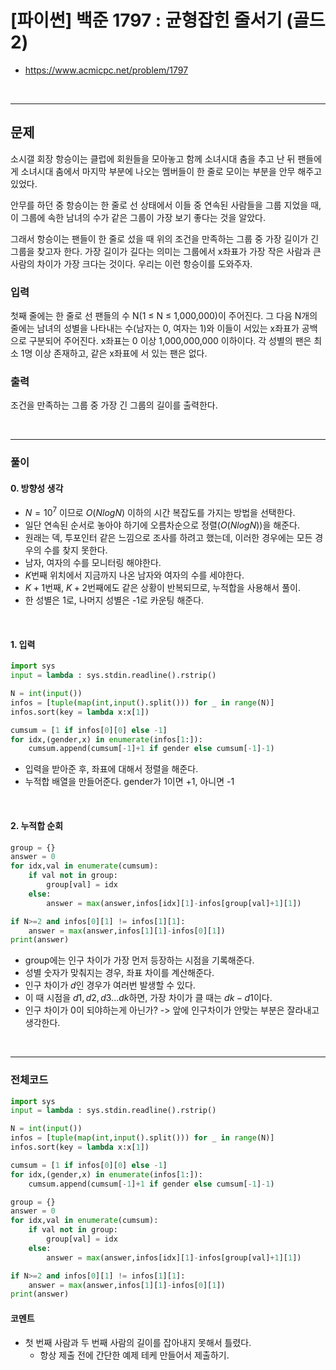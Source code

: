 # **\[파이썬\] 백준 1797 : 균형잡힌 줄서기 (골드2)**

* https://www.acmicpc.net/problem/1797
<br>

---

## 문제
소시갤 회장 항승이는 클럽에 회원들을 모아놓고 함께 소녀시대 춤을 추고 난 뒤 팬들에게 소녀시대 춤에서 마지막 부분에 나오는 멤버들이 한 줄로 모이는 부분을 안무 해주고 있었다.

안무를 하던 중 항승이는 한 줄로 선 상태에서 이들 중 연속된 사람들을 그룹 지었을 때, 이 그룹에 속한 남녀의 수가 같은 그룹이 가장 보기 좋다는 것을 알았다.

그래서 항승이는 팬들이 한 줄로 섰을 때 위의 조건을 만족하는 그룹 중 가장 길이가 긴 그룹을 찾고자 한다. 가장 길이가 길다는 의미는 그룹에서 x좌표가 가장 작은 사람과 큰 사람의 차이가 가장 크다는 것이다. 우리는 이런 항승이를 도와주자.

### 입력
첫째 줄에는 한 줄로 선 팬들의 수 N(1 ≤ N ≤ 1,000,000)이 주어진다. 그 다음 N개의 줄에는 남녀의 성별을 나타내는 수(남자는 0, 여자는 1)와 이들이 서있는 x좌표가 공백으로 구분되어 주어진다. x좌표는 0 이상 1,000,000,000 이하이다. 각 성별의 팬은 최소 1명 이상 존재하고, 같은 x좌표에 서 있는 팬은 없다.

### 출력
조건을 만족하는 그룹 중 가장 긴 그룹의 길이를 출력한다.

<br>


---

### **풀이**

#### **0\. 방향성 생각**

- $N = 10^7$ 이므로 $O(NlogN)$ 이하의 시간 복잡도를 가지는 방법을 선택한다.
- 일단 연속된 순서로 놓아야 하기에 오름차순으로 정렬($O(NlogN)$)을 해준다.
- 원래는 덱, 투포인터 같은 느낌으로 조사를 하려고 했는데, 이러한 경우에는 모든 경우의 수를 찾지 못한다.
- 남자, 여자의 수를 모니터링 해야한다.
- $K$번째 위치에서 지금까지 나온 남자와 여자의 수를 세야한다.
- $K+1$번째, $K+2$번째에도 같은 상황이 반복되므로, 누적합을 사용해서 풀이.
- 한 성별은 1로, 나머지 성별은 -1로 카운팅 해준다.


<br>


#### **1\. 입력**
```python
import sys
input = lambda : sys.stdin.readline().rstrip()

N = int(input())
infos = [tuple(map(int,input().split())) for _ in range(N)]
infos.sort(key = lambda x:x[1])

cumsum = [1 if infos[0][0] else -1]
for idx,(gender,x) in enumerate(infos[1:]):
    cumsum.append(cumsum[-1]+1 if gender else cumsum[-1]-1)
```
- 입력을 받아준 후, 좌표에 대해서 정렬을 해준다.
- 누적합 배열을 만들어준다. gender가 1이면 +1, 아니면 -1
<br>


#### **2\. 누적합 순회**
```python
group = {}
answer = 0
for idx,val in enumerate(cumsum):
    if val not in group:
        group[val] = idx
    else:
        answer = max(answer,infos[idx][1]-infos[group[val]+1][1])

if N>=2 and infos[0][1] != infos[1][1]:
    answer = max(answer,infos[1][1]-infos[0][1])
print(answer)
```
- group에는 인구 차이가 가장 먼저 등장하는 시점을 기록해준다.
- 성별 숫자가 맞춰지는 경우, 좌표 차이를 계산해준다.
- 인구 차이가 $d$인 경우가 여러번 발생할 수 있다.
- 이 때 시점을 $d1,d2,d3 ...dk$하면, 가장 차이가 클 때는 $dk-d1$이다.
- 인구 차이가 0이 되야하는게 아닌가? -> 앞에 인구차이가 안맞는 부분은 잘라내고 생각한다.
<br>

---

### **전체코드**
```python
import sys
input = lambda : sys.stdin.readline().rstrip()

N = int(input())
infos = [tuple(map(int,input().split())) for _ in range(N)]
infos.sort(key = lambda x:x[1])

cumsum = [1 if infos[0][0] else -1]
for idx,(gender,x) in enumerate(infos[1:]):
    cumsum.append(cumsum[-1]+1 if gender else cumsum[-1]-1)

group = {}
answer = 0
for idx,val in enumerate(cumsum):
    if val not in group:
        group[val] = idx
    else:
        answer = max(answer,infos[idx][1]-infos[group[val]+1][1])

if N>=2 and infos[0][1] != infos[1][1]:
    answer = max(answer,infos[1][1]-infos[0][1])
print(answer)
```

#### **코멘트**

* 첫 번째 사람과 두 번째 사람의 길이를 잡아내지 못해서 틀렸다.
  * 항상 제출 전에 간단한 예제 테케 만들어서 제출하기.